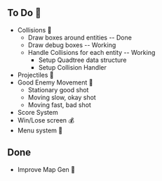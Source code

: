 ## To Do :cake:

- Collisions :bear:
  - Draw boxes around entities -- Done
  - Draw debug boxes -- Working
  - Handle Collisions for each entity -- Working
    - Setup Quadtree data structure
    - Setup Collision Handler
- Projectiles :christmas_tree:
- Good Enemy Movement :candy:
  - Stationary good shot
  - Moving slow, okay shot
  - Moving fast, bad shot
- Score System
- Win/Lose screen :moneybag:
- Menu system :jack_o_lantern:


## Done
- Improve Map Gen :crown: